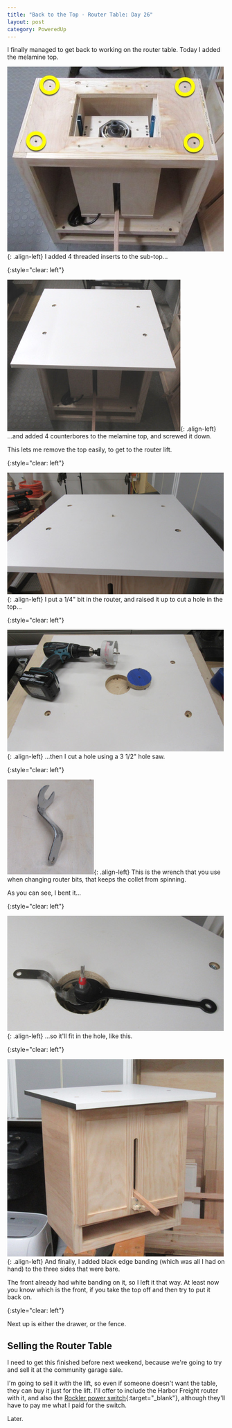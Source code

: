 ```yaml
---
title: "Back to the Top - Router Table: Day 26"
layout: post
category: PoweredUp
---
```

I finally managed to get back to working on the router table. Today I added the melamine top.

![](/assets/images-posts/2019/05/2019-05-24.1.01.jpg){: .align-left}
I added 4 threaded inserts to the sub-top...

{:style="clear: left"}

![](/assets/images-posts/2019/05/2019-05-24.1.02.jpg){: .align-left}
...and added 4 counterbores to the melamine top, and screwed it down.

This lets me remove the top easily, to get to the router lift.

{:style="clear: left"}

![](/assets/images-posts/2019/05/2019-05-24.1.03.jpg){: .align-left}
I put a 1/4" bit in the router, and raised it up to cut a hole in the top...

{:style="clear: left"}

![](/assets/images-posts/2019/05/2019-05-24.1.04.jpg){: .align-left}
...then I cut a hole using a 3 1/2" hole saw.

{:style="clear: left"}

![](/assets/images-posts/2019/05/2019-05-24.1.05.jpg){: .align-left}
This is the wrench that you use when changing router bits, that keeps the collet from spinning.

As you can see, I bent it...

{:style="clear: left"}

![](/assets/images-posts/2019/05/2019-05-24.1.06.jpg){: .align-left}
...so it'll fit in the hole, like this.

{:style="clear: left"}

![](/assets/images-posts/2019/05/2019-05-24.1.07.jpg){: .align-left}
And finally, I added black edge banding (which was all I had on hand) to the three sides that were bare.

The front already had white banding on it, so I left it that way. At least now you know which is the front, if you take the top off and then try to put it back on.

{:style="clear: left"}

Next up is either the drawer, or the fence.

## Selling the Router Table

I need to get this finished before next weekend, because we're going to try and sell it at the community garage sale.

I'm going to sell it *with* the lift, so even if someone doesn't want the table, they can buy it just for the lift. I'll offer to include the Harbor Freight router with it, and also the [Rockler power switch](http://bit.ly/2iEUoeV){:target="_blank"}, although they'll have to pay me what I paid for the switch.

Later.